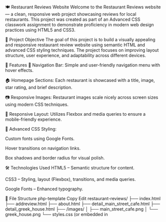 🍽️ Restaurant Reviews Website
Welcome to the Restaurant Reviews website — a clean, responsive web project showcasing reviews for local restaurants. This project was created as part of an Advanced CSS classwork assignment to demonstrate proficiency in modern web design practices using HTML5 and CSS3.

📌 Project Objective
The goal of this project is to build a visually appealing and responsive restaurant review website using semantic HTML and advanced CSS styling techniques. The project focuses on improving layout structure, user experience, and adaptability across different devices.

🚀 Features
🧭 Navigation Bar: Simple and user-friendly navigation menu with hover effects.

🏠 Homepage Sections: Each restaurant is showcased with a title, image, star rating, and brief description.

📷 Responsive Images: Restaurant images scale nicely across screen sizes using modern CSS techniques.

📱 Responsive Layout: Utilizes Flexbox and media queries to ensure a mobile-friendly experience.

🎨 Advanced CSS Styling:

Custom fonts using Google Fonts.

Hover transitions on navigation links.

Box shadows and border radius for visual polish.

🛠️ Technologies Used
HTML5 – Semantic structure for content.

CSS3 – Styling, layout (Flexbox), transitions, and media queries.

Google Fonts – Enhanced typography.

📁 File Structure
php-template
Copy
Edit
restaurant-reviews/
├── index.html
├── addreview.html
├── about.html
├── detail_main_street_cafe.html
├── detail_greek_house.html
├── /images/
│   ├── main_street_cafe.png
│   └── greek_house.png
└── styles.css (or embedded in <style> tags)
📱 Responsive Design
The layout adjusts dynamically for smaller screen sizes. Key elements such as navigation, images, and text stack appropriately to enhance mobile usability.

🔧 Future Enhancements
Add a backend to store and retrieve restaurant reviews.

Include a form on "Add Review" page to submit new reviews.

Add rating filters and sorting options.

Integrate map and location-based services.

🙌 Acknowledgments
This project was developed as a hands-on assignment for the Advanced CSS module in my Master's in Computer Science coursework. It helped reinforce responsive design principles and modern styling techniques.

Let me know if you'd like a matching README.md file generated or if you'd like to turn this into a GitHub Pages live site — happy to help! 😊








